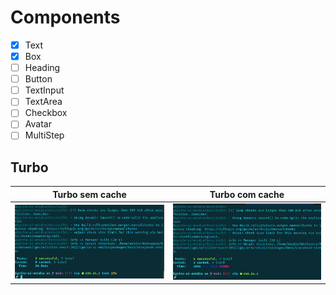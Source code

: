 # Components

- [x] Text
- [x] Box
- [ ] Heading
- [ ] Button
- [ ] TextInput
- [ ] TextArea
- [ ] Checkbox
- [ ] Avatar
- [ ] MultiStep

## Turbo

| Turbo sem cache                                      	| Turbo com cache                                      	|
|------------------------------------------------------	|------------------------------------------------------	|
| ![]( ./.github/img/turbo/turbo-build-sem-cache.png ) 	| ![]( ./.github/img/turbo/turbo-build-com-cache.png ) 	|